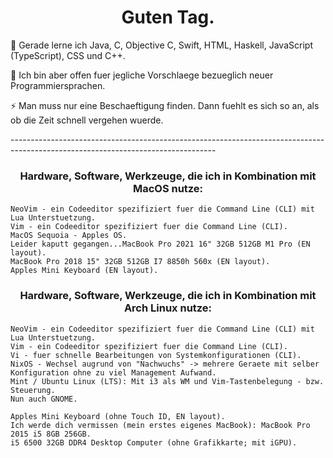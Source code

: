 <h1 align="center">Guten Tag.</h1>
<p>
  🌱 Gerade lerne ich Java, C, Objective C, Swift, HTML, Haskell, JavaScript (TypeScript), CSS und C++.
</p>
<p>
  💬 Ich bin aber offen fuer jegliche Vorschlaege bezueglich neuer Programmiersprachen.    
</p>
<p>
 ⚡ Man muss nur eine Beschaeftigung finden. Dann fuehlt es sich so an, als ob die Zeit schnell vergehen wuerde.
</p>
<p>
    ---------------------------------------------------------------------------------------------------------------------------------
</p>

<h3 align="center">Hardware, Software, Werkzeuge, die ich in Kombination mit MacOS nutze:</h3>

    NeoVim - ein Codeeditor spezifiziert fuer die Command Line (CLI) mit Lua Unterstuetzung. 
    Vim - ein Codeeditor spezifiziert fuer die Command Line (CLI).
    MacOS Sequoia - Apples OS.
    Leider kaputt gegangen...MacBook Pro 2021 16" 32GB 512GB M1 Pro (EN layout).
    MacBook Pro 2018 15" 32GB 512GB I7 8850h 560x (EN layout).
    Apples Mini Keyboard (EN layout).

<h3 align="center">Hardware, Software, Werkzeuge, die ich in Kombination mit Arch Linux nutze:</h3>

    NeoVim - ein Codeeditor spezifiziert fuer die Command Line (CLI) mit Lua Unterstuetzung. 
    Vim - ein Codeeditor spezifiziert fuer die Command Line (CLI).
    Vi - fuer schnelle Bearbeitungen von Systemkonfigurationen (CLI).
    NixOS - Wechsel augrund von "Nachwuchs" -> mehrere Geraete mit selber Konfiguration ohne zu viel Management Aufwand.
    Mint / Ubuntu Linux (LTS): Mit i3 als WM und Vim-Tastenbelegung - bzw. Steuerung. 
    Nun auch GNOME.

    Apples Mini Keyboard (ohne Touch ID, EN layout).
    Ich werde dich vermissen (mein erstes eigenes MacBook): MacBook Pro 2015 i5 8GB 256GB.
    i5 6500 32GB DDR4 Desktop Computer (ohne Grafikkarte; mit iGPU). 
